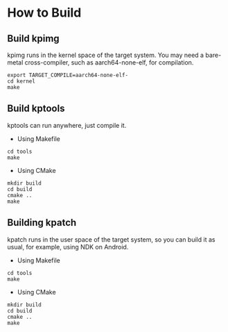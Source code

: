 # How to Build

## Build kpimg

kpimg runs in the kernel space of the target system. 
You may need a bare-metal cross-compiler, such as aarch64-none-elf, for compilation.

```shell
export TARGET_COMPILE=aarch64-none-elf-
cd kernel
make
```

## Build kptools

kptools can run anywhere, just compile it.

- Using Makefile

```shell
cd tools
make
```

- Using CMake

```shell
mkdir build
cd build
cmake ..
make
```

## Building kpatch

kpatch runs in the user space of the target system, so you can build it as usual, for example, using NDK on Android.

- Using Makefile

```shell
cd tools
make
```

- Using CMake

```shell
mkdir build
cd build
cmake ..
make
```

